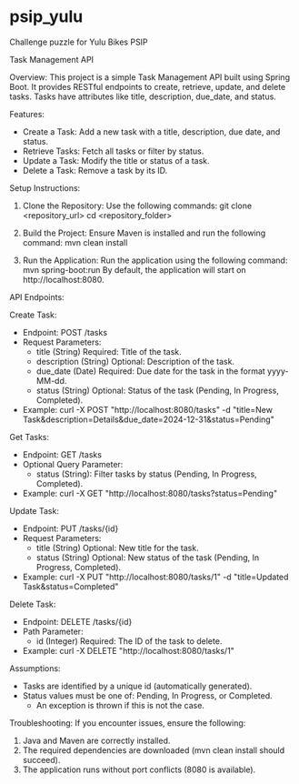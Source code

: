 # psip_yulu
Challenge puzzle for Yulu Bikes PSIP

Task Management API

Overview:
This project is a simple Task Management API built using Spring Boot. It provides RESTful endpoints to create, retrieve, update, and delete tasks. Tasks have attributes like title, description, due_date, and status.

Features:
- Create a Task: Add a new task with a title, description, due date, and status.
- Retrieve Tasks: Fetch all tasks or filter by status.
- Update a Task: Modify the title or status of a task.
- Delete a Task: Remove a task by its ID.

Setup Instructions:
1. Clone the Repository:
   Use the following commands:
   git clone <repository_url>
   cd <repository_folder>

2. Build the Project:
   Ensure Maven is installed and run the following command:
   mvn clean install

3. Run the Application:
   Run the application using the following command:
   mvn spring-boot:run
   By default, the application will start on http://localhost:8080.

API Endpoints:

Create Task:
- Endpoint: POST /tasks
- Request Parameters:
  - title (String) Required: Title of the task.
  - description (String) Optional: Description of the task.
  - due_date (Date) Required: Due date for the task in the format yyyy-MM-dd.
  - status (String) Optional: Status of the task (Pending, In Progress, Completed).
- Example:
  curl -X POST "http://localhost:8080/tasks" -d "title=New Task&description=Details&due_date=2024-12-31&status=Pending"

Get Tasks:
- Endpoint: GET /tasks
- Optional Query Parameter:
  - status (String): Filter tasks by status (Pending, In Progress, Completed).
- Example:
  curl -X GET "http://localhost:8080/tasks?status=Pending"

Update Task:
- Endpoint: PUT /tasks/{id}
- Request Parameters:
  - title (String) Optional: New title for the task.
  - status (String) Optional: New status of the task (Pending, In Progress, Completed).
- Example:
  curl -X PUT "http://localhost:8080/tasks/1" -d "title=Updated Task&status=Completed"

Delete Task:
- Endpoint: DELETE /tasks/{id}
- Path Parameter:
  - id (Integer) Required: The ID of the task to delete.
- Example:
  curl -X DELETE "http://localhost:8080/tasks/1"

Assumptions:
- Tasks are identified by a unique id (automatically generated).
- Status values must be one of: Pending, In Progress, or Completed.
    - An exception is thrown if this is not the case.

Troubleshooting:
If you encounter issues, ensure the following:
1. Java and Maven are correctly installed.
2. The required dependencies are downloaded (mvn clean install should succeed).
3. The application runs without port conflicts (8080 is available).
